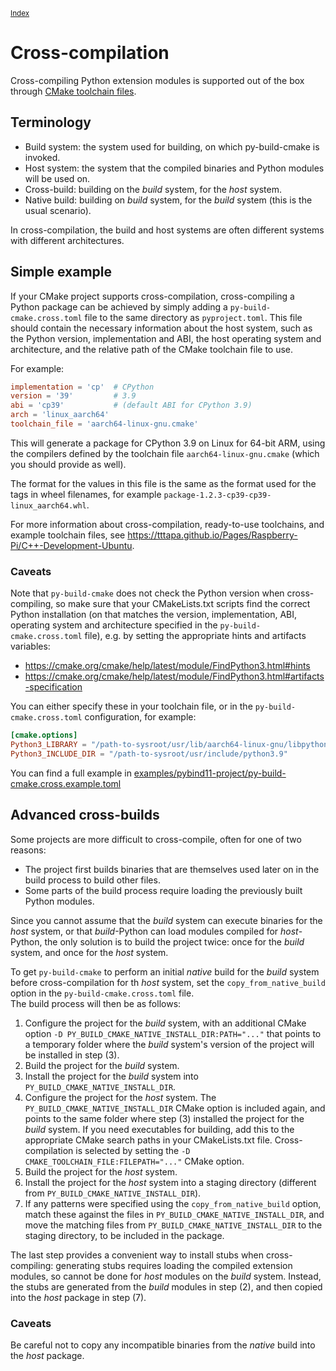 <small>[Index](index.html)</small>

# Cross-compilation

Cross-compiling Python extension modules is supported out of the box through 
[CMake toolchain files](https://cmake.org/cmake/help/latest/manual/cmake-toolchains.7.html).

## Terminology

- Build system: the system used for building, on which py-build-cmake is 
  invoked.
- Host system: the system that the compiled binaries and Python modules will be
  used on.
- Cross-build: building on the _build_ system, for the _host_ system.
- Native build: building on _build_ system, for the _build_ system (this is the
  usual scenario).

In cross-compilation, the build and host systems are often different systems 
with different architectures.

## Simple example

If your CMake project supports cross-compilation, cross-compiling a Python 
package can be achieved by simply adding a `py-build-cmake.cross.toml` file
to the same directory as `pyproject.toml`. This file should contain the 
necessary information about the host system, such as the Python version, 
implementation and ABI, the host operating system and architecture, and the
relative path of the CMake toolchain file to use.

For example:
```toml
implementation = 'cp'  # CPython
version = '39'         # 3.9
abi = 'cp39'           # (default ABI for CPython 3.9)
arch = 'linux_aarch64'
toolchain_file = 'aarch64-linux-gnu.cmake'
```
This will generate a package for CPython 3.9 on Linux for 64-bit ARM, using the
compilers defined by the toolchain file `aarch64-linux-gnu.cmake` (which you
should provide as well).

The format for the values in this file is the same as the format used for the 
tags in wheel filenames, for example `package-1.2.3-cp39-cp39-linux_aarch64.whl`.

For more information about cross-compilation, ready-to-use toolchains, and 
example toolchain files, see <https://tttapa.github.io/Pages/Raspberry-Pi/C++-Development-Ubuntu>.

### Caveats

Note that `py-build-cmake` does not check the Python version when
cross-compiling, so make sure that your CMakeLists.txt scripts find the correct
Python installation (on that matches the version, implementation, ABI, operating
system and architecture specified in the `py-build-cmake.cross.toml` file),
e.g. by setting the appropriate hints and artifacts variables:

- <https://cmake.org/cmake/help/latest/module/FindPython3.html#hints>
- <https://cmake.org/cmake/help/latest/module/FindPython3.html#artifacts-specification>

You can either specify these in your toolchain file, or in the
`py-build-cmake.cross.toml` configuration, for example:

```toml
[cmake.options]
Python3_LIBRARY = "/path-to-sysroot/usr/lib/aarch64-linux-gnu/libpython3.9.so"
Python3_INCLUDE_DIR = "/path-to-sysroot/usr/include/python3.9"
```

You can find a full example in [examples/pybind11-project/py-build-cmake.cross.example.toml](https://github.com/tttapa/py-build-cmake/blob/main/examples/pybind11-project/py-build-cmake.cross.example.toml)

## Advanced cross-builds

Some projects are more difficult to cross-compile, often for one of two reasons:

- The project first builds binaries that are themselves used later on in the 
  build process to build other files.
- Some parts of the build process require loading the previously built Python
  modules.

Since you cannot assume that the _build_ system can execute binaries for the _host_
system, or that _build_-Python can load modules compiled for _host_-Python, the only
solution is to build the project twice: once for the _build_ system, and once for
the _host_ system.

To get `py-build-cmake` to perform an initial _native_ build for the _build_
system before cross-compilation for th _host_ system, set the
`copy_from_native_build` option in the `py-build-cmake.cross.toml` file.  
The build process will then be as follows:

1. Configure the project for the _build_ system, with an additional CMake option
   `-D PY_BUILD_CMAKE_NATIVE_INSTALL_DIR:PATH="..."` that points to a temporary
   folder where the _build_ system's version of the project will be installed 
   in step (3).
2. Build the project for the _build_ system.
3. Install the project for the _build_ system into 
   `PY_BUILD_CMAKE_NATIVE_INSTALL_DIR`.
4. Configure the project for the _host_ system. The 
   `PY_BUILD_CMAKE_NATIVE_INSTALL_DIR` CMake option is included again, and 
   points to the same folder where step (3) installed the project for the _build_
   system. If you need executables for building, add this to the appropriate 
   CMake search paths in your CMakeLists.txt file. Cross-compilation is selected
   by setting the `-D CMAKE_TOOLCHAIN_FILE:FILEPATH="..."` CMake option.
5. Build the project for the _host_ system.
6. Install the project for the _host_ system into a staging directory (different
   from `PY_BUILD_CMAKE_NATIVE_INSTALL_DIR`).
7. If any patterns were specified using the `copy_from_native_build` option,
   match these against the files in `PY_BUILD_CMAKE_NATIVE_INSTALL_DIR`, and 
   move the matching files from `PY_BUILD_CMAKE_NATIVE_INSTALL_DIR` to the 
   staging directory, to be included in the package.

The last step provides a convenient way to install stubs when cross-compiling:
generating stubs requires loading the compiled extension modules, so cannot be
done for _host_ modules on the _build_ system. Instead, the stubs are generated
from the _build_ modules in step (2), and then copied into the _host_ package in
step (7).

### Caveats

Be careful not to copy any incompatible binaries from the _native_ build
into the _host_ package.
